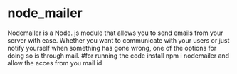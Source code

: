 # node_mailer
Nodemailer is a Node. js module that allows you to send emails from your server with ease. Whether you want to communicate with your users or just notify yourself when something has gone wrong, one of the options for doing so is through mail.
#for running the code install npm i nodemailer and allow the acces from you mail id
